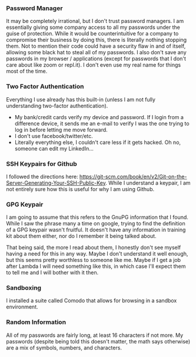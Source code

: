 ### Password Manager
It may be completely irrational, but I don't trust password managers.  I am essentially giving some company access to all my passwords under the guise of protection.  While it would be counterintuitive for a company to compromise their business by doing this, there is literally nothing stopping them.  Not to mention their code could have a security flaw in and of itself, allowing some black hat to steal all of my passwords.  I also don't save any passwords in my browser / applications (except for passwords that I don't care about like zoom or repl.it).  I don't even use my real name for things most of the time.

### Two Factor Authentication
Everything I use already has this built-in (unless I am not fully understanding two-factor authentication).  
* My bank/credit cards verify my device and password.  If I login from a difference device, it sends me an e-mail to verify I was the one trying to log in before letting me move forward.
* I don't use facebook/twitter/etc.  
* Literally everything else, I couldn't care less if it gets hacked.  Oh no, someone can edit my LinkedIn...


### SSH Keypairs for Github
I followed the directions here: https://git-scm.com/book/en/v2/Git-on-the-Server-Generating-Your-SSH-Public-Key.  While I understand a keypair, I am not entirely sure how this is useful for why I am using Github.

### GPG Keypair
I am going to assume that this refers to the GnuPG information that I found.  While I saw the phrase many a time on google, trying to find the definition of a GPG keypair wasn't fruitful.  It doesn't have any information in training kit about them either, nor do I remember it being talked about.  

That being said, the more I read about them, I honestly don't see myself having a need for this in any way.  Maybe I don't understand it well enough, but this seems pretty worthless to someone like me.  Maybe if I get a job after Lambda I will need something like this, in which case I'll expect them to tell me and I will bother with it then.

### Sandboxing 
I installed a suite called Comodo that allows for browsing in a sandbox environment.

### Random Information
All of my passwords are fairly long, at least 16 characters if not more.  My passwords (despite being told this doesn't matter, the math says otherwise) are a mix of symbols, numbers, and characters.  




